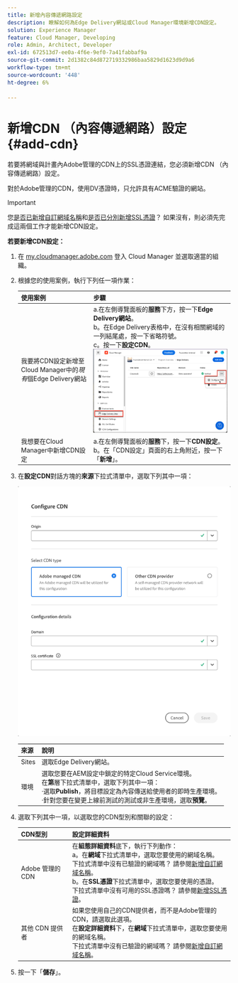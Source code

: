 ```yaml
---
title: 新增內容傳遞網路設定
description: 瞭解如何為Edge Delivery網站或Cloud Manager環境新增CDN設定。
solution: Experience Manager
feature: Cloud Manager, Developing
role: Admin, Architect, Developer
exl-id: 672513d7-ee0a-4f6e-9ef0-7a41fabbaf9a
source-git-commit: 2d1382c84d872719332986baa5829d1623d9d9a6
workflow-type: tm+mt
source-wordcount: '448'
ht-degree: 6%

---
```



# 新增CDN （內容傳遞網路）設定 {#add-cdn}

若要將網域與計畫內Adobe管理的CDN上的SSL憑證連結，您必須新增CDN （內容傳遞網路）設定。

對於Adobe管理的CDN，使用DV憑證時，只允許具有ACME驗證的網站。

>[!IMPORTANT]
>
>您[是否已新增自訂網域名稱](/help/implementing/cloud-manager/custom-domain-names/add-custom-domain-name.md)和[是否已分別新增SSL憑證](/help/implementing/cloud-manager/managing-ssl-certifications/add-ssl-certificate.md)？ 如果沒有，則必須先完成這兩個工作才能新增CDN設定。

**若要新增CDN設定：**

1. 在 [my.cloudmanager.adobe.com](https://my.cloudmanager.adobe.com/) 登入 Cloud Manager 並選取適當的組織。

1. 根據您的使用案例，執行下列任一項作業：

   | 使用案例 | 步驟 |
   | --- | --- |
   | 我要將CDN設定新增至Cloud Manager中的&#x200B;*現有*&#x200B;個Edge Delivery網站 | a.在左側導覽面板的&#x200B;**服務**&#x200B;下方，按一下&#x200B;**Edge Delivery網站**。<br>b。在Edge Delivery表格中，在沒有相關網域的一列結尾處，按一下省略符號。<br>c。按一下&#x200B;**設定CDN**。  ![按一下「設定Edge Delivery網站的CDN」](/help/implementing/cloud-manager/assets/cm-eds-config-cdn.png) |
   | 我想要在Cloud Manager中新增CDN設定 | a.在左側導覽面板的&#x200B;**服務**&#x200B;下，按一下&#x200B;**CDN設定**。<br>b。在「CDN設定」頁面的右上角附近，按一下「**新增**」。 |

1. 在&#x200B;**設定CDN**&#x200B;對話方塊的&#x200B;**來源**&#x200B;下拉式清單中，選取下列其中一項：

   ![設定CDN對話方塊](/help/implementing/cloud-manager/assets/configure-cdn-dialog.png)

   | 來源 | 說明 |
   | --- | --- |
   | Sites | 選取Edge Delivery網站。 |
   | 環境 | 選取您要在AEM設定中鎖定的特定Cloud Service環境。<br>在&#x200B;**第**&#x200B;層下拉式清單中，選取下列其中一項：<br>·選取&#x200B;**Publish**，將目標設定為內容傳送給使用者的即時生產環境。<br>·針對您要在變更上線前測試的測試或非生產環境，選取&#x200B;**預覽**。 |

1. 選取下列其中一項，以選取您的CDN型別和關聯的設定：

   | CDN型別 | 設定詳細資料 |
   | --- | --- |
   | Adobe 管理的 CDN | 在&#x200B;**組態詳細資料**&#x200B;底下，執行下列動作：<br>a。在&#x200B;**網域**&#x200B;下拉式清單中，選取您要使用的網域名稱。<br>下拉式清單中沒有已驗證的網域嗎？ 請參閱[新增自訂網域名稱](/help/implementing/cloud-manager/custom-domain-names/add-custom-domain-name.md)。<br>b。在&#x200B;**SSL憑證**&#x200B;下拉式清單中，選取您要使用的憑證。<br>下拉式清單中沒有可用的SSL憑證嗎？ 請參閱[新增SSL憑證](/help/implementing/cloud-manager/managing-ssl-certifications/add-ssl-certificate.md)。 |
   | 其他 CDN 提供者 | 如果您使用自己的CDN提供者，而不是Adobe管理的CDN，請選取此選項。<br>在&#x200B;**設定詳細資料**&#x200B;下，在&#x200B;**網域**&#x200B;下拉式清單中，選取您要使用的網域名稱。<br>下拉式清單中沒有已驗證的網域嗎？ 請參閱[新增自訂網域名稱](/help/implementing/cloud-manager/custom-domain-names/add-custom-domain-name.md)。 |

1. 按一下「**儲存**」。
